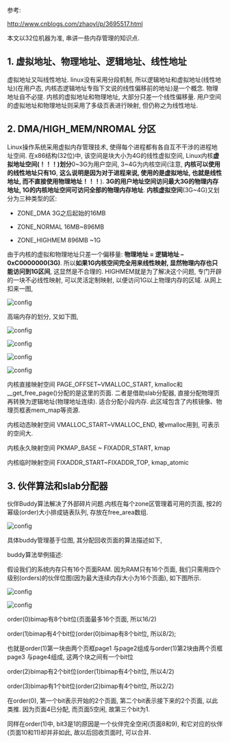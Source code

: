 参考: 

http://www.cnblogs.com/zhaoyl/p/3695517.html

本文以32位机器为准, 串讲一些内存管理的知识点. 

## 1. 虚拟地址、物理地址、逻辑地址、线性地址

虚拟地址又叫线性地址. linux没有采用分段机制, 所以逻辑地址和虚拟地址(线性地址)(在用户态, 内核态逻辑地址专指下文说的线性偏移前的地址)是一个概念. 物理地址自不必提. 内核的虚拟地址和物理地址, 大部分只差一个线性偏移量. 用户空间的虚拟地址和物理地址则采用了多级页表进行映射, 但仍称之为线性地址. 

## 2. DMA/HIGH_MEM/NROMAL 分区

Linux操作系统采用虚拟内存管理技术, 使得每个进程都有各自互不干涉的进程地址空间. 在x86结构(32位)中, 该空间是块大小为4G的线性虚拟空间, Linux内核**虚拟地址空间(！！！)划分**0\~3G为用户空间, 3\~4G为内核空间(注意, **内核可以使用的线性地址只有1G**, **这么说明是因为对于进程来说, 使用的是虚拟地址, 也就是线性地址, 而不直接使用物理地址！！！**). **3G的用户地址空间访问最大3G的物理内存地址, 1G的内核地址空间可访问全部的物理内存地址**. **内核虚拟空间**(3G\~4G)又划分为三种类型的区: 

- ZONE\_DMA 3G之后起始的16MB

- ZONE\_NORMAL 16MB~896MB

- ZONE\_HIGHMEM 896MB ~1G

由于内核的虚拟和物理地址只差一个偏移量: **物理地址 = 逻辑地址 – 0xC0000000(3G)**. 所以**如果1G内核空间完全用来线性映射, 显然物理内存也只能访问到1G区间**, 这显然是不合理的. HIGHMEM就是为了解决这个问题, 专门开辟的一块不必线性映射, 可以灵活定制映射, 以便访问1G以上物理内存的区域. 从网上扣来一图, 

![config](images/1.png)

高端内存的划分, 又如下图, 

![config](images/2.png)

![config](images/10.png)

![config](images/11.png)

![config](images/12.png)

内核直接映射空间 PAGE\_OFFSET\~VMALLOC\_START, kmalloc和\_\_get\_free\_page()分配的是这里的页面. 二者是借助slab分配器, 直接分配物理页再转换为逻辑地址(物理地址连续). 适合分配小段内存. 此区域包含了内核镜像、物理页框表mem\_map等资源. 

内核动态映射空间 VMALLOC\_START\~VMALLOC\_END, 被vmalloc用到, 可表示的空间大. 

内核永久映射空间 PKMAP\_BASE \~ FIXADDR\_START, kmap

内核临时映射空间 FIXADDR\_START\~FIXADDR\_TOP, kmap\_atomic

## 3. 伙伴算法和slab分配器

伙伴Buddy算法解决了外部碎片问题.内核在每个zone区管理着可用的页面, 按2的幂级(order)大小排成链表队列, 存放在free_area数组. 

![config](images/3.png)

具体buddy管理基于位图, 其分配回收页面的算法描述如下, 

buddy算法举例描述:

假设我们的系统内存只有16个页面RAM. 因为RAM只有16个页面, 我们只需用四个级别(orders)的伙伴位图(因为最大连续内存大小为16个页面), 如下图所示. 

![config](images/4.png)

![config](images/5.png)

order(0)bimap有8个bit位(页面最多16个页面, 所以16/2)

order(1)bimap有4个bit位(order(0)bimap有8个bit位, 所以8/2); 

也就是order(1)第一块由两个页框page1 与page2组成与order(1)第2块由两个页框page3 与page4组成, 这两个块之间有一个bit位

order(2)bimap有2个bit位(order(1)bimap有4个bit位, 所以4/2)

order(3)bimap有1个bit位(order(2)bimap有4个bit位, 所以2/2)

在order(0), 第一个bit表示开始的2个页面, 第二个bit表示接下来的2个页面, 以此类推. 因为页面4已分配, 而页面5空闲, 故第三个bit为1. 

同样在order(1)中, bit3是1的原因是一个伙伴完全空闲(页面8和9), 和它对应的伙伴(页面10和11)却并非如此, 故以后回收页面时, 可以合并. 


